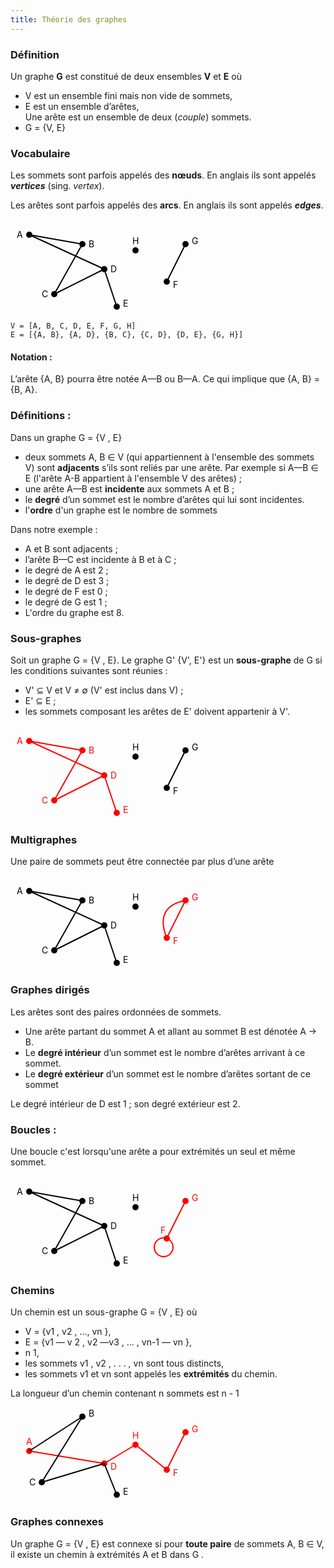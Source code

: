 ```yaml
---
title: Théorie des graphes
---
```


### Définition

Un graphe **G** est constitué de deux ensembles **V** et **E** où  
- V est un ensemble fini mais non vide de sommets,
- E est un ensemble d’arêtes,  
Une arête est un ensemble de deux (_couple_) sommets.
- G = {V, E}

### Vocabulaire

Les sommets sont parfois appelés des **nœuds**. En anglais ils sont appelés _**vertices**_ (sing. _vertex_).

Les arêtes sont parfois appelés des **arcs**. En anglais ils sont appelés _**edges**_.

<svg>
<g>
<circle cx="30" cy="25" r="5"/>
<text x="10" y="30">A</text>
<circle cx="115" cy="40" r="5"/>
<text x="125" y="45">B</text>
<circle cx="70" cy="120" r="5"/>
<text x="50" y="125">C</text>
<circle cx="150" cy="80" r="5"/>
<text x="160" y="85">D</text>
<circle cx="170" cy="140" r="5"/>
<text x="180" y="140">E</text>
<circle cx="200" cy="50" r="5"/>
<text x="195" y="40">H</text>
<circle cx="280" cy="40" r="5"/>
<text x="290" y="40">G</text>
<circle cx="250" cy="100" r="5"/>
<text x="260" y="110">F</text>
</g>
<g stroke="#000" stroke-width="2">
<line x1="30"  y1="25"  x2="115" y2="40"/>
<line x1="115" y1="40"  x2="70"  y2="120"/>
<line x1="70"  y1="120" x2="150" y2="80"/>
<line x1="150" y1="80"  x2="170" y2="140"/>
<line x1="30"  y1="25"  x2="150" y2="80"/>
<line x1="280" y1="40"  x2="250" y2="100"/>
</g>
</svg>

```
V = [A, B, C, D, E, F, G, H]  
E = [{A, B}, {A, D}, {B, C}, {C, D}, {D, E}, {G, H}]
```

#### Notation : 

L’arête {A, B} pourra être notée  A—B ou B—A. Ce qui implique que {A, B} = {B, A}.

### Définitions : 

Dans un graphe G = {V , E}

- deux sommets A, B ∈ V (qui appartiennent à l'ensemble des sommets V) sont **adjacents** s’ils sont reliés par une arête. Par exemple si A—B ∈ E (l'arête A-B appartient à l'ensemble V des arêtes) ;
- une arête A—B est **incidente** aux sommets A et B ;
- le **degré** d’un sommet est le nombre d’arêtes qui lui sont incidentes.
- l'**ordre** d'un graphe est le nombre de sommets

Dans notre exemple :
- A et B sont adjacents ;
- l’arête B—C est incidente à B et à C ;
- le degré de A est 2 ;
- le degré de D est 3 ;
- le degré de F est 0 ;
- le degré de G est 1 ;
- L'ordre du graphe est 8.

### Sous-graphes

Soit un graphe G = {V , E}. Le graphe G' {V', E'} est un **sous-graphe** de G si les conditions suivantes sont réunies :
- V' ⊆ V et V ≠ ∅ (V' est inclus dans V) ;
- E' ⊆ E ;
- les sommets composant les arêtes de E' doivent appartenir à V'.

<svg>
<g fill="red">
  <circle cx="30" cy="25" r="5"/>
  <text x="10" y="30">A</text>
  <circle cx="115" cy="40" r="5"/>
  <text x="125" y="45">B</text>
  <circle cx="70" cy="120" r="5"/>
  <text x="50" y="125">C</text>
  <circle cx="150" cy="80" r="5"/>
  <text x="160" y="85">D</text>
  <circle cx="170" cy="140" r="5"/>
  <text x="180" y="140">E</text>
</g>
<g>
<circle cx="200" cy="50" r="5"/>
<text x="195" y="40">H</text>
<circle cx="280" cy="40" r="5"/>
<text x="290" y="40">G</text>
<circle cx="250" cy="100" r="5"/>
<text x="260" y="110">F</text>
</g>
<g stroke="#f00" stroke-width="2">
  <line x1="30"  y1="25"  x2="115" y2="40"/>
  <line x1="115" y1="40"  x2="70"  y2="120"/>
  <line x1="70"  y1="120" x2="150" y2="80"/>
  <line x1="150" y1="80"  x2="170" y2="140"/>
  <line x1="30"  y1="25"  x2="150" y2="80"/>
</g>
<g stroke="#000" stroke-width="2">
<line x1="280" y1="40"  x2="250" y2="100"/>
</g>
</svg>

### Multigraphes

Une paire de sommets peut être connectée par plus d’une arête

<svg>
<g fill="red">
  <circle cx="280" cy="40" r="5"/>
  <text x="290" y="40">G</text>
  <circle cx="250" cy="100" r="5"/>
  <text x="260" y="110">F</text>
</g>
<g>
  <circle cx="30" cy="25" r="5"/>
  <text x="10" y="30">A</text>
  <circle cx="115" cy="40" r="5"/>
  <text x="125" y="45">B</text>
  <circle cx="70" cy="120" r="5"/>
  <text x="50" y="125">C</text>
  <circle cx="150" cy="80" r="5"/>
  <text x="160" y="85">D</text>
  <circle cx="170" cy="140" r="5"/>
  <text x="180" y="140">E</text>
  <circle cx="200" cy="50" r="5"/>
  <text x="195" y="40">H</text>
</g>
<g stroke="#f00" stroke-width="2" fill="none">
  <line x1="280" y1="40"  x2="250" y2="100"/>
  <path d=" M280 40Q 230 50, 250 100">
</g>
<g stroke="#000" stroke-width="2" fill="none">
  <line x1="30"  y1="25"  x2="115" y2="40"/>
  <line x1="115" y1="40"  x2="70"  y2="120"/>
  <line x1="70"  y1="120" x2="150" y2="80"/>
  <line x1="150" y1="80"  x2="170" y2="140"/>
  <line x1="30"  y1="25"  x2="150" y2="80"/>
</g>
</svg>


### Graphes dirigés

Les arêtes sont des paires ordonnées de sommets.

- Une arête partant du sommet A et allant au sommet B est dénotée A → B.
- Le **degré intérieur** d’un sommet est le nombre d’arêtes arrivant à ce sommet.
- Le **degré extérieur** d’un sommet est le nombre d’arêtes sortant de ce sommet

Le degré intérieur de D est 1 ; son degré extérieur est 2.

### Boucles : 

Une boucle c'est lorsqu'une arête a pour extrémités un seul et même sommet.

<svg>
<g fill="red">
  <circle cx="280" cy="40" r="5"/>
  <text x="290" y="40">G</text>
  <circle cx="250" cy="100" r="5"/>
  <text x="240" y="92">F</text>
</g>
<g>
  <circle cx="30" cy="25" r="5"/>
  <text x="10" y="30">A</text>
  <circle cx="115" cy="40" r="5"/>
  <text x="125" y="45">B</text>
  <circle cx="70" cy="120" r="5"/>
  <text x="50" y="125">C</text>
  <circle cx="150" cy="80" r="5"/>
  <text x="160" y="85">D</text>
  <circle cx="170" cy="140" r="5"/>
  <text x="180" y="140">E</text>
  <circle cx="200" cy="50" r="5"/>
  <text x="195" y="40">H</text>
</g>
<g stroke="#f00" stroke-width="2" fill="none">
  <line x1="280" y1="40"  x2="250" y2="100"/>
  <circle cx="245" cy="114" r="15"/>
</g>
<g stroke="#000" stroke-width="2" fill="none">
  <line x1="30"  y1="25"  x2="115" y2="40"/>
  <line x1="115" y1="40"  x2="70"  y2="120"/>
  <line x1="70"  y1="120" x2="150" y2="80"/>
  <line x1="150" y1="80"  x2="170" y2="140"/>
  <line x1="30"  y1="25"  x2="150" y2="80"/>
</g>
</svg>

### Chemins

Un chemin est un sous-graphe G = {V , E} où
- V = {v1 , v2 , ..., vn },
- E = {v1 — v 2 , v2 —v3 , ... , vn-1 — vn },
- n  1,
- les sommets v1 , v2 , . . . , vn sont tous distincts,
- les sommets v1 et vn sont appelés les **extrémités** du chemin.

La longueur d’un chemin contenant n sommets est n - 1

<svg>
<g fill="#f00">
<circle cx="30" cy="70" r="5"/>
<text x="25" y="60">A</text>
<circle cx="150" cy="90" r="5"/>
<text x="160" y="100">D</text>
<circle cx="200" cy="60" r="5"/>
<text x="195" y="50">H</text>
<circle cx="280" cy="40" r="5"/>
<text x="290" y="40">G</text>
<circle cx="250" cy="100" r="5"/>
<text x="260" y="110">F</text>
</g>
<circle cx="115" cy="15" r="5"/>
<text x="125" y="15">B</text>
<circle cx="50" cy="120" r="5"/>
<text x="30" y="125">C</text>
<circle cx="170" cy="140" r="5"/>
<text x="180" y="140">E</text>
<g stroke="#f00" stroke-width="2">
<line x1="150" y1="90" x2="200"  y2="60"/>
<line x1="200" y1="60" x2="250"  y2="100" />
<line x1="30" y1="70" x2="150"  y2="90" />
<line x1="280" y1="40" x2="250"  y2="100" />
</g>
<g stroke="#000" stroke-width="2">
<line x1="150" y1="90" x2="170"  y2="140" />
<line x1="50" y1="120" x2="115"  y2="15" />
<line x1="30" y1="70" x2="115"  y2="15" />
<line x1="50" y1="120" x2="150"  y2="90" />
</g>
</svg>

### Graphes connexes

Un graphe G = {V , E} est connexe si pour **toute paire** de sommets A, B ∈ V, il existe un chemin à extrémités A et B dans G .
